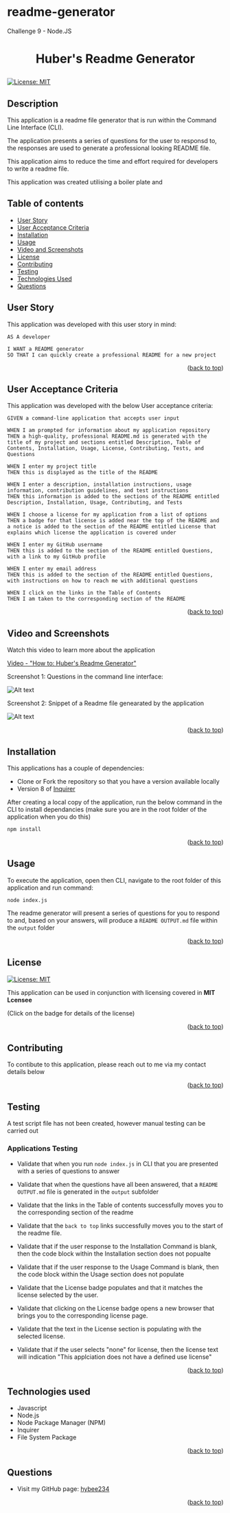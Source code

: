 # readme-generator
Challenge 9 - Node.JS

<a name="readme-top"></a>

# <p style="text-align: center;">Huber's Readme Generator</p>

[![License: MIT](https://img.shields.io/badge/License-MIT-yellow.svg)](https://opensource.org/licenses/MIT)

## Description

This application is a readme file generator that is run within the Command Line Interface (CLI).

The application presents a series of questions for the user to responsd to, the responses are used to generate a professional looking README file.

This application aims to reduce the time and effort required for developers to write a readme file.

This application was created utilising a boiler plate and 

## Table of contents

- <a href="#user-story">User Story<a>
- <a href="#user-acceptance-criteria">User Acceptance Criteria<a>
- [Installation](#installation)
- [Usage](#usage)
- <a href="#video-screenshots">Video and Screenshots<a>
- [License](#license)
- [Contributing](#contributing)
- [Testing](#testing)
- <a href="#technologies-used">Technologies Used<a>
- [Questions](#questions)

## User Story <a ID="user-story"></a>

This application was developed with this user story in mind:

```
AS A developer

I WANT a README generator
SO THAT I can quickly create a professional README for a new project
```

<p align="right">(<a href="#readme-top">back to top</a>)</p>

## User Acceptance Criteria <a ID="user-acceptance-criteria"></a>

This application was developed with the below User acceptance criteria:

```
GIVEN a command-line application that accepts user input

WHEN I am prompted for information about my application repository
THEN a high-quality, professional README.md is generated with the title of my project and sections entitled Description, Table of Contents, Installation, Usage, License, Contributing, Tests, and Questions

WHEN I enter my project title
THEN this is displayed as the title of the README

WHEN I enter a description, installation instructions, usage information, contribution guidelines, and test instructions
THEN this information is added to the sections of the README entitled Description, Installation, Usage, Contributing, and Tests

WHEN I choose a license for my application from a list of options
THEN a badge for that license is added near the top of the README and a notice is added to the section of the README entitled License that explains which license the application is covered under

WHEN I enter my GitHub username
THEN this is added to the section of the README entitled Questions, with a link to my GitHub profile

WHEN I enter my email address
THEN this is added to the section of the README entitled Questions, with instructions on how to reach me with additional questions

WHEN I click on the links in the Table of Contents
THEN I am taken to the corresponding section of the README

```
<p align="right">(<a href="#readme-top">back to top</a>)</p>

## Video and Screenshots <a ID = "video-screenshots"></a>

Watch this video to learn more about the application

<a href="https://drive.google.com/file/d/1CQPkWc-zCFDpUQK3k08EP4xWxqfxaRvM/view"> Video - "How to: Huber's Readme Generator" </a>

Screenshot 1: Questions in the command line interface:

![Alt text](./assets/images/screenshot1.png)

Screenshot 2: Snippet of a Readme file genearated by the application

![Alt text](./assets/images/screenshot2.png)

<p align="right">(<a href="#readme-top">back to top</a>)</p>

## Installation

This applications has a couple of dependencies:
* Clone or Fork the repository so that you have a version available locally
* Version 8 of <a href="https://www.npmjs.com/package/inquirer">Inquirer </a>


After creating a local copy of the application, run the below command in the CLI to install dependancies (make sure you are in the root folder of the application when you do this)

~~~
npm install 
~~~
            

<p align="right">(<a href="#readme-top">back to top</a>)</p>

## Usage

To execute the application, open then CLI, navigate to the root folder of this application and run command: 
~~~
node index.js
~~~

The readme generator will present a series of questions for you to respond to and, based on your answers, will produce a `README OUTPUT.md` file within the `output` folder

        

<p align="right">(<a href="#readme-top">back to top</a>)</p>
    
## License


[![License: MIT](https://img.shields.io/badge/License-MIT-yellow.svg)](https://opensource.org/licenses/MIT)

This application can be used in conjunction with licensing covered in  <b>MIT Lcensee</b>

(Click on the badge for details of the license)

<p align="right">(<a href="#readme-top">back to top</a>)</p>

## Contributing

To contibute to this application, please reach out to me via my contact details below

<p align="right">(<a href="#readme-top">back to top</a>)</p>

## Testing

A test script file has not been created, however manual testing can be carried out

### Applications Testing

* Validate that when you run ``` node index.js ``` in CLI that you are presented with a series of questions to answer
* Validate that when the questions have all been answered, that a `README OUTPUT.md` file is generated in the `output` subfolder
* Validate that the links in the Table of contents successfully moves you to the corresponding section of the readme
* Validate that the `back to top` links successfully moves you to the start of the readme file.

* Validate that if the user response to the Installation Command is blank, then the code block within the Installation section does not popualte
* Validate that if the user response to the Usage Command is blank, then the code block within the Usage section does not populate 

* Validate that the License badge populates and that it matches the license selected by the user. 
* Validate that clicking on the License badge opens a new browser that brings you to the  corresponding license page.
* Validate that the text in the License section is populating with the selected license.
* Validate that if the user selects "none" for license, then the license text will indication "This applciation does not have a defined use license"


<p align="right">(<a href="#readme-top">back to top</a>)</p>

## Technologies used <a ID="technologies-used"></a>

* Javascript
* Node.js
* Node Package Manager (NPM)
* Inquirer
* File System Package

<p align="right">(<a href="#readme-top">back to top</a>)</p>


## Questions

- Visit my GitHub page: <a href="https://github.com/hybee234"> hybee234 </a>
  
<p align="right">(<a href="#readme-top">back to top</a>)</p>
